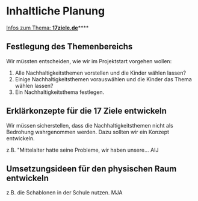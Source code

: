 # Inhaltliche Planung

[Infos zum Thema: **17ziele.de**](https://17ziele.de/)\*\*\*\*

## Festlegung des Themenbereichs

Wir müssten entscheiden, wie wir im Projektstart vorgehen wollen:

1. Alle Nachhaltigkeitsthemen vorstellen und die Kinder wählen lassen?
2. Einige Nachhaltigkeitsthemen vorauswählen und die Kinder das Thema wählen lassen?
3. Ein Nachhaltigkeitsthema festlegen.

## Erklärkonzepte für die 17 Ziele entwickeln

Wir müssen sicherstellen, dass die Nachhaltigkeitsthemen nicht als Bedrohung wahrgenommen werden. Dazu sollten wir ein Konzept entwickeln.

z.B. "Mittelalter hatte seine Probleme, wir haben unsere... AIJ

## Umsetzungsideen für den physischen Raum entwickeln

z.B. die Schablonen in der Schule nutzen. MJA

